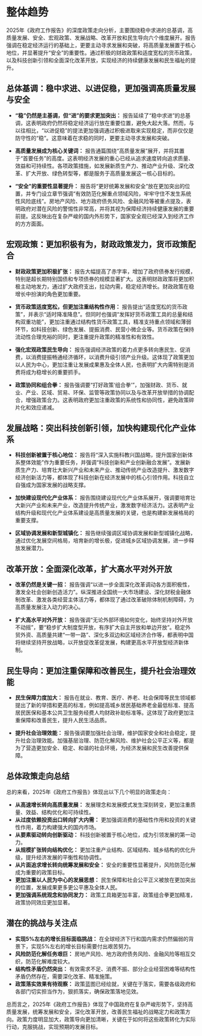 # 整体趋势

2025年《政府工作报告》的深度政策走向分析，主要围绕稳中求进的总基调，高质量发展、安全、宏观政策、发展战略、改革开放和民生导向六个维度展开。报告强调在稳定经济运行的基础上，更要主动寻求发展和突破，将高质量发展置于核心地位，并显著提升“安全”的重要性。通过积极的财政政策和适度宽松的货币政策，以及科技创新引领和全面深化改革开放，实现经济的持续健康发展和民生福祉的提升。

## 总体基调：稳中求进、以进促稳，更加强调高质量发展与安全

* **“稳”仍然是主基调，但“进”的要求更加突出：** 报告延续了“稳中求进”的总基调，这表明政府仍然将稳定经济运行放在重要位置，避免大起大落。然而，与以往相比，“以进促稳”的提法更加强调通过积极进取来实现稳定，而非仅仅是防守性的“稳”。这意味着在求稳的同时，更要主动寻求发展和突破。

* **高质量发展成为核心关键词：** 报告通篇围绕“高质量发展”展开，并将其置于“首要任务”的高度。这表明经济发展的重心已经从追求速度转向追求质量、效益和可持续性。各项政策措施，如发展新质生产力、推动产业升级、深化改革、扩大开放、绿色转型等，都是服务于高质量发展这一核心目标的。

* **“安全”的重要性显著提升：** 报告将“更好统筹发展和安全”放在更加突出的位置，并专门设立章节强调“有效防范化解重点领域风险，牢牢守住不发生系统性风险底线”。房地产风险、地方政府债务风险、金融风险等被重点提及，表明政府对潜在风险的警惕性非常高，并将其视为保障经济持续健康发展的重要前提。这反映出在复杂严峻的国内外形势下，国家安全观已经深入到经济工作的方方面面。

## 宏观政策：更加积极有为，财政政策发力，货币政策配合

* **财政政策更加积极扩张：** 报告大幅提高了赤字率，增加了政府债券发行规模，特别是超长期特别国债和专项债券的规模显著扩大。这表明财政政策将更加积极主动地发力，通过扩大政府支出，拉动内需，稳定经济增长。财政政策在稳增长中扮演的角色更加重要。

* **货币政策适度宽松，但更加注重结构性作用：** 报告提出“适度宽松的货币政策”，并表示“适时降准降息”。但同时也强调“发挥好货币政策工具的总量和结构双重功能”，更加注重通过结构性货币政策工具，精准支持重点领域和薄弱环节，如科技创新、绿色发展、提振消费、民营小微企业等。货币政策在保持流动性合理充裕的同时，更注重提升政策的精准性和有效性。

* **强化宏观政策民生导向：** 报告强调经济政策的着力点更多转向惠民生、促消费，以消费提振畅通经济循环，以消费升级引领产业升级。这体现了政策更加以人民为中心，更加注重让发展成果惠及全体人民，也表明扩大内需特别是消费将成为稳增长的重要抓手。

* **政策协同和组合拳：** 报告强调要“打好政策‘组合拳’”，加强财政、货币、就业、产业、区域、贸易、环保、监管等政策协同以及与改革开放举措的协调配合，增强政策合力。这表明政府更加注重政策的系统性和协同性，避免政策碎片化和效应递减。

## 发展战略：突出科技创新引领，加快构建现代化产业体系

* **科技创新被置于核心地位：** 报告将“深入实施科教兴国战略，提升国家创新体系整体效能”作为重要任务，并强调“科技创新和产业创新融合发展”。发展新质生产力、培育壮大新兴产业和未来产业、推动传统产业改造提升、激发数字经济创新活力等，都体现了科技创新在经济发展中的核心引领作用。科技自立自强成为国家发展的战略支撑。

* **加快建设现代化产业体系：** 报告围绕建设现代化产业体系展开，强调要培育壮大新兴产业和未来产业，改造提升传统产业，激发数字经济活力。这表明产业结构升级和现代化产业体系建设是高质量发展的关键，也是构建新发展格局的重要支撑。

* **区域协调发展和新型城镇化：** 报告继续强调区域协调发展和新型城镇化战略，通过优化发展空间格局，培育新的增长极，促进城乡区域协调发展，进一步释放发展潜力。

## 改革开放：全面深化改革，扩大高水平对外开放

* **改革仍然是关键一招：** 报告强调“以进一步全面深化改革调动各方面积极性，激发全社会创新创造活力”。纵深推进全国统一大市场建设、深化财税金融体制改革、激发各类经营主体活力等，都体现了通过改革破除体制机制障碍，为高质量发展注入动力的决心。

* **扩大高水平对外开放：** 报告强调“无论外部环境如何变化，始终坚持对外开放不动摇”，要“稳步扩大制度型开放，有序扩大自主开放和单边开放”。稳定外贸外资、高质量共建“一带一路”、深化多双边和区域经济合作等，都表明中国将继续坚持开放战略，以开放促改革促发展，构建更高水平开放型经济新体制。

## 民生导向：更加注重保障和改善民生，提升社会治理效能

* **民生保障力度加大：** 报告在就业、教育、医疗、养老、社会保障等民生领域都提出了新的举措和更高的标准，例如提高城乡居民基础养老金最低标准、提高居民医保和基本公共卫生服务经费人均财政补助标准等。这体现了政府更加注重保障和改善民生，提升人民生活品质。

* **提升社会治理效能：** 报告强调要加强社会治理，维护国家安全和社会稳定，提升社会治理效能。加强基层治理、防范化解风险、维护社会公平正义等，都是为了营造更加安全、稳定、和谐的社会环境，为经济发展和民生改善提供保障。

## 总体政策走向总结

总的来看，2025年《政府工作报告》体现出以下几个明显的政策走向：

* **从高速增长转向高质量发展：** 发展理念和发展模式发生深刻转变，更加注重质量、效益、结构优化和可持续性。
* **从过度依赖投资出口转向扩大内需：** 更加强调消费的基础性作用和投资的关键性作用，着力构建强大的国内市场。
* **从要素驱动转向创新驱动：** 科技创新被置于核心地位，成为引领发展的第一动力。
* **从规模扩张转向结构优化：** 更加注重产业结构、区域结构、城乡结构的优化升级，提升经济发展的平衡性和协调性。
* **从片面追求增长转向统筹发展和安全：** 安全的重要性显著提升，风险防范化解成为重要的政策目标。
* **更加注重以人民为中心的发展思想：** 民生保障和社会公平正义被放在更加突出的位置，发展成果更多更公平惠及全体人民。
* **更加强调系统观念和协同发力：** 政策工具箱更加丰富，政策组合拳更加精准，政策协同效应更加显著。

## 潜在的挑战与关注点

* **实现5%左右的增长目标面临挑战：** 在全球经济下行和国内需求仍然偏弱的背景下，实现5%左右的增长目标需要付出艰苦努力。
* **风险防范化解任务艰巨：** 房地产风险、地方政府债务风险、金融风险等相互交织，防范化解难度较大。
* **结构性矛盾仍然突出：** 有效需求不足、消费不振、部分企业经营困难等结构性矛盾仍然存在，需要深化改革、精准施策。
* **政策落实效果有待观察：** 政策蓝图已经绘就，关键在于落实，需要各级政府和各部门切实担当作为，狠抓落实，确保政策落地见效。

总而言之，2025年《政府工作报告》体现了中国政府在复杂严峻形势下，坚持高质量发展，统筹发展和安全，深化改革开放，改善民生福祉的战略定力和政策方向。政策力度明显加大，政策导向更加清晰，关键在于如何将这些政策转化为实际行动，克服挑战，实现预期的发展目标。